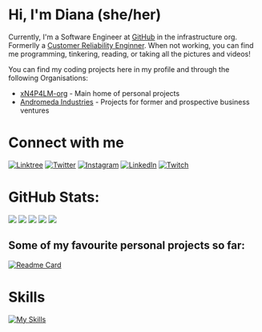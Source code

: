 # Hi, I'm Diana (she/her)

Currently, I'm a Software Engineer at [GitHub](https://github.com/github) in the infrastructure org. Formerlly a [Customer Reliability Enginner](https://docs.github.com/en/enterprise-cloud@latest/support/learning-about-github-support/about-github-premium-support). When not working, you can find me programming, tinkering, reading, or taking all the pictures and videos!

You can find my coding projects here in my profile and through the following Organisations:

- [xN4P4LM-org](https://github.com/xn4p4lm-org) - Main home of personal projects
- [Andromeda Industries](https://github.com/AndromedaIndustries) - Projects for former and prospective business ventures

# Connect with me

[![Linktree](https://img.shields.io/badge/Linktree-00B289?style=for-the-badge&logo=linktree&logoColor=white)](https://linktr.ee/xn4p4lm)
[![Twitter](https://img.shields.io/badge/Twitter-1DA1F2?style=for-the-badge&logo=twitter&logoColor=white)](https://twitter.com/xn4p4lm)
[![Instagram](https://img.shields.io/badge/Instagram-E4405F?style=for-the-badge&logo=instagram&logoColor=white)](https://instagram.com/xn4p4lm)
[![LinkedIn](https://img.shields.io/badge/LinkedIn-0077B5?style=for-the-badge&logo=linkedin&logoColor=white)](https://linkedin.com/in/xn4p4lm)
[![Twitch](https://img.shields.io/badge/Twitch-9146FF?style=for-the-badge&logo=twitch&logoColor=white)](https://twitch.tv/xn4p4lm)

# GitHub Stats:

![](http://github-profile-summary-cards.vercel.app/api/cards/profile-details?username=xn4p4lm&theme=date_night)
![](http://github-profile-summary-cards.vercel.app/api/cards/repos-per-language?username=xn4p4lm&theme=date_night)
![](http://github-profile-summary-cards.vercel.app/api/cards/most-commit-language?username=xn4p4lm&theme=date_night)
![](http://github-profile-summary-cards.vercel.app/api/cards/stats?username=xn4p4lm&theme=date_night)
![](http://github-profile-summary-cards.vercel.app/api/cards/productive-time?username=xn4p4lm&theme=date_night&utcOffset=8)

## Some of my favourite personal projects so far:

[![Readme Card](https://github-readme-stats.vercel.app/api/pin/?username=xn4p4lm-org&repo=bot-o-cat&show_owner=true)](https://github.com/xn4p4lm-org/bot-o-cat)

# Skills

[![My Skills](https://skillicons.dev/icons?i=github,py,aws,azure,ansible,terraform,go,ts,js,nextjs,tailwind,react,sass,rust,mongodb,mysql,ruby,apple,arduino,bash,bootstrap,c,cs,cpp,cloudflare,cmake,css,debian,discord,docker,dotnet,eclipse,elasticsearch,gcp,git,githubactions,gmail,gradle,grafana,graphql,html,java,jquery,kafka,kubernetes,less,linux,maven,nginx,nodejs,npm,ps,postman,raspberrypi,redhat,redis,ubuntu,vim,visualstudio,vscode,yarn&perline=12)](https://skillicons.dev)
